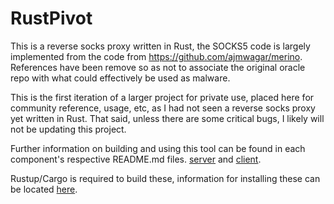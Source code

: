 # RustPivot

This is a reverse socks proxy written in Rust,
the SOCKS5 code is largely implemented from the 
code from https://github.com/ajmwagar/merino.
References have been remove so as not to associate the original
oracle repo with what could effectively be used as malware.

This is the first iteration of a larger project for private use, placed here
for community reference, usage, etc, as I had not seen a reverse socks proxy
yet written in Rust. That said, unless there are some critical bugs,
I likely will not be updating this project.

Further information on building and using this tool can be found in each
component's respective README.md files. [server](server/README.md) and [client](client/README.md).  

Rustup/Cargo is required to build these, information for installing these can be located [here](https://www.rust-lang.org/tools/install).

